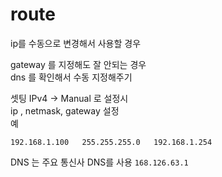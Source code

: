 # route
ip를 수동으로 변경해서 사용할 경우 

gateway 를 지정해도 잘 안되는 경우   
dns 를 확인해서 수동 지정해주기

셋팅 IPv4 -> Manual 로 설정시  
ip , netmask, gateway 설정  
예
```
192.168.1.100   255.255.255.0   192.168.1.254
```

DNS 는  주요 통신사 DNS를 사용
`168.126.63.1`

